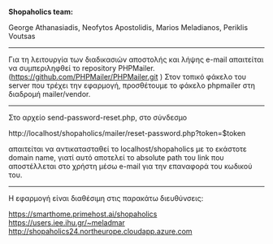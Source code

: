 **Shopaholics team:**

George Athanasiadis, 
Neofytos Apostolidis, 
Marios Meladianos, 
Periklis Voutsas


***
Για τη λειτουργία των διαδικασιών αποστολής και λήψης e-mail απαιτείται να συμπεριληφθεί το repository PHPMailer. (https://github.com/PHPMailer/PHPMailer.git )
Στον τοπικό φάκελο του server που τρέχει την εφαρμογή, προσθέτουμε το φάκελο phpmailer στη διαδρομή mailer/vendor.
***

Στο αρχείο send-password-reset.php, στο σύνδεσμο 

http://localhost/shopaholics/mailer/reset-password.php?token=$token 
	
απαιτείται να αντικατασταθεί το localhost/shopaholics με το εκάστοτε domain name, γιατί αυτό αποτελεί το absolute path του link που αποστέλλεται στο χρήστη μέσω e-mail για την επαναφορά του κωδικού του.

***
Η εφαρμογή είναι διαθέσιμη στις παρακάτω διευθύνσεις:

https://smarthome.primehost.ai/shopaholics
https://users.iee.ihu.gr/~meladmar
http://shopaholics24.northeurope.cloudapp.azure.com


